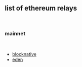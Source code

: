 ## list of ethereum relays

<br>

### mainnet

<br>


* [blocknative](https://docs.blocknative.com/mev-relay-instructions-for-ethereum-validators)
* [eden](https://relay.edennetwork.io/info)
